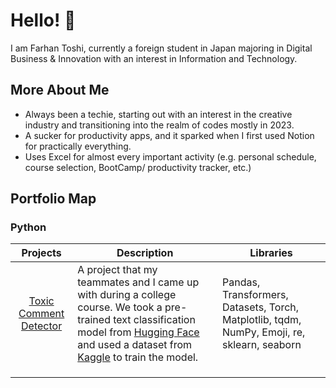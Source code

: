 # Hello! 👋

I am Farhan Toshi, currently a foreign student in Japan majoring in Digital Business & Innovation with an interest in Information and Technology.

## More About Me
- Always been a techie, starting out with an interest in the creative industry and transitioning into the realm of codes mostly in 2023.
- A sucker for productivity apps, and it sparked when I first used Notion for practically everything.
- Uses Excel for almost every important activity (e.g. personal schedule, course selection, BootCamp/ productivity tracker, etc.)

## Portfolio Map
### Python
| Projects | Description | Libraries |
| :------: | ----------- | --------- |
| [Toxic Comment Detector](https://github.com/farhantoshi/toxic_comment_group2) | A project that my teammates and I came up with during a college course. We took a pre-trained text classification model from [Hugging Face](https://huggingface.co/martin-ha/toxic-comment-model) and used a dataset from [Kaggle](https://www.kaggle.com/datasets/reihanenamdari/youtube-toxicity-data) to train the model. | Pandas, Transformers, Datasets, Torch, Matplotlib, tqdm, NumPy, Emoji, re, sklearn, seaborn |
|   |   |
|   |   |
|   |   |
